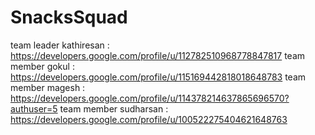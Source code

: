 # SnacksSquad
team leader kathiresan :
 https://developers.google.com/profile/u/112782510968778847817
team member gokul :
 https://developers.google.com/profile/u/115169442818018648783
team member magesh :
 https://developers.google.com/profile/u/114378214637865696570?authuser=5
team member sudharsan :
 https://developers.google.com/profile/u/100522275404621648763
